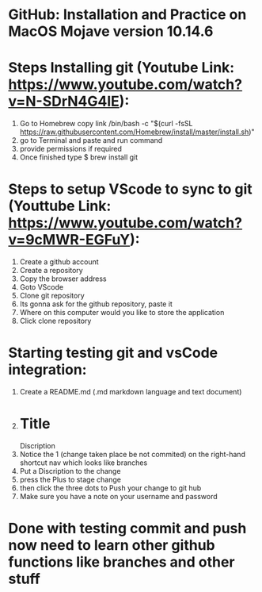 # GitHub: Installation and Practice on MacOS Mojave version 10.14.6

# Steps Installing git (Youtube Link: https://www.youtube.com/watch?v=N-SDrN4G4lE):
1. Go to Homebrew copy link /bin/bash -c "$(curl -fsSL https://raw.githubusercontent.com/Homebrew/install/master/install.sh)"
2. go to Terminal and paste and run command
3. provide permissions if required
4. Once finished type $ brew install git

# Steps to setup VScode to sync to git (Youttube Link: https://www.youtube.com/watch?v=9cMWR-EGFuY):
1. Create a github account
2. Create a repository
3. Copy the browser address
4. Goto VScode
5. Clone git repository
6. Its gonna ask for the github repository, paste it
7. Where on this computer would you like to store the application
8. Click clone repository

# Starting testing git and vsCode integration:
1. Create a README.md (.md markdown language and text document) 
2. # Title
   Discription
3. Notice the 1 (change taken place be not commited) on the right-hand shortcut nav which looks like branches
4. Put a Discription to the change
5. press the Plus to stage change 
6. then click the three dots to Push your change to git hub
7. Make sure you have a note on your username and password

# Done with testing commit and push now need to learn other github functions like branches and other stuff


